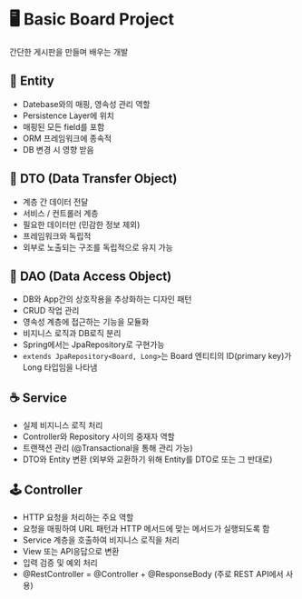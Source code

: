 # 🖥️ Basic Board Project

간단한 게시판을 만들며 배우는 개발

## 👤 Entity

- Datebase와의 매핑, 영속성 관리 역할
- Persistence Layer에 위치
- 매핑된 모든 field를 포함
- ORM 프레임워크에 종속적
- DB 변경 시 영향 받음

## 📖 DTO (Data Transfer Object)

- 계층 간 데이터 전달
- 서비스 / 컨트롤러 계층
- 필요한 데이터만 (민감한 정보 제외)
- 프레임워크와 독립적
- 외부로 노출되는 구조를 독립적으로 유지 가능

## 📩 DAO (Data Access Object)

- DB와 App간의 상호작용을 추상화하는 디자인 패턴
- CRUD 작업 관리
- 영속성 계층에 접근하는 기능을 모듈화
- 비지니스 로직과 DB로직 분리
- Spring에서는 JpaRepository로 구현가능
- `extends JpaRepository<Board, Long>`는 Board 엔티티의 ID(primary key)가 Long 타입임을 나타냄

## ☕️ Service

- 실제 비지니스 로직 처리
- Controller와 Repository 사이의 중재자 역할
- 트랜잭션 관리 (@Transactional을 통해 관리 가능)
- DTO와 Entity 변환 (외부와 교환하기 위해 Entity를 DTO로 또는 그 반대로)

## 🕹️ Controller

- HTTP 요청을 처리하는 주요 역할
- 요청을 매핑하여 URL 패턴과 HTTP 메서드에 맞는 메서드가 실행되도록 함
- Service 계층을 호출하여 비지니스 로직을 처리
- View 또는 API응답으로 변환
- 입력 검증 및 예외 처리
- @RestController = @Controller + @ResponseBody (주로 REST API에서 사용)


